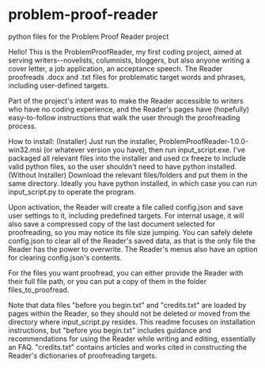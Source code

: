 # problem-proof-reader
python files for the Problem Proof Reader project

Hello! This is the ProblemProofReader, my first coding project, aimed at 
serving writers--novelists, columnists, bloggers, but also anyone writing a cover 
letter, a job application, an acceptance speech.  The Reader proofreads .docx and 
.txt files for problematic target words and phrases, including user-defined targets.
	
Part of the project's intent was to make the Reader accessible to writers
who have no coding experience, and the Reader's pages have (hopefully) easy-to-follow 
instructions that walk the user through the proofreading process.

How to install:
	(Installer) Just run the installer, ProblemProofReader-1.0.0-win32.msi (or 
whatever version you have), then run input_script.exe. I've packaged all relevant 
files into the installer and used cx freeze to include valid python files, so the 
user shouldn't need to have python installed.
	(Without Installer) Download the relevant files/folders and put them in the
same directory. Ideally you have python installed, in which case you can run 
input_script.py to operate the program.

Upon activation, the Reader will create a file called config.json and save user 
settings to it, including predefined targets. For internal usage, it will also 
save a compressed copy of the last document selected for proofreading, so you 
may notice its file size jumping.  You can safely delete config.json to clear 
all of the Reader's saved data, as that is the only file the Reader has the power 
to overwrite.  The Reader's menus also have an option for clearing config.json's 
contents. 

For the files you want proofread, you can either provide the Reader with their full 
file path, or you can put a copy of them in the folder files_to_proofread.
	
Note that data files "before you begin.txt" and "credits.txt" are loaded by pages 
within the Reader, so they should not be deleted or moved from the directory where 
input_script.py resides. This readme focuses on installation instructions, but 
"before you begin.txt" includes guidance and recommendations for using the Reader 
while writing and editing, essentially an FAQ.  "credits.txt" contains articles and 
works cited in constructing the Reader's dictionaries of proofreading targets.
